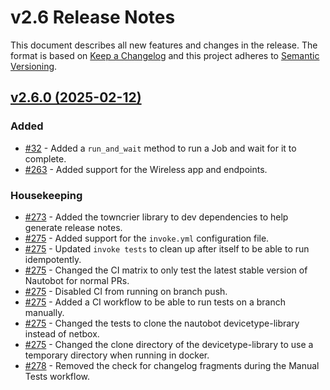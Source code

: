 # v2.6 Release Notes

This document describes all new features and changes in the release. The format is based on [Keep a
Changelog](https://keepachangelog.com/en/1.0.0/) and this project adheres to [Semantic
Versioning](https://semver.org/spec/v2.0.0.html).

## [v2.6.0 (2025-02-12)](https://github.com/nautobot/pynautobot/releases/tag/v2.6.0)

### Added

- [#32](https://github.com/nautobot/pynautobot/issues/32) - Added a `run_and_wait` method to run a Job and wait for it to complete.
- [#263](https://github.com/nautobot/pynautobot/issues/263) - Added support for the Wireless app and endpoints.

### Housekeeping

- [#273](https://github.com/nautobot/pynautobot/issues/273) - Added the towncrier library to dev dependencies to help generate release notes.
- [#275](https://github.com/nautobot/pynautobot/issues/275) - Added support for the `invoke.yml` configuration file.
- [#275](https://github.com/nautobot/pynautobot/issues/275) - Updated `invoke tests` to clean up after itself to be able to run idempotently.
- [#275](https://github.com/nautobot/pynautobot/issues/275) - Changed the CI matrix to only test the latest stable version of Nautobot for normal PRs.
- [#275](https://github.com/nautobot/pynautobot/issues/275) - Disabled CI from running on branch push.
- [#275](https://github.com/nautobot/pynautobot/issues/275) - Added a CI workflow to be able to run tests on a branch manually.
- [#275](https://github.com/nautobot/pynautobot/issues/275) - Changed the tests to clone the nautobot devicetype-library instead of netbox.
- [#275](https://github.com/nautobot/pynautobot/issues/275) - Changed the clone directory of the devicetype-library to use a temporary directory when running in docker.
- [#278](https://github.com/nautobot/pynautobot/issues/278) - Removed the check for changelog fragments during the Manual Tests workflow.
